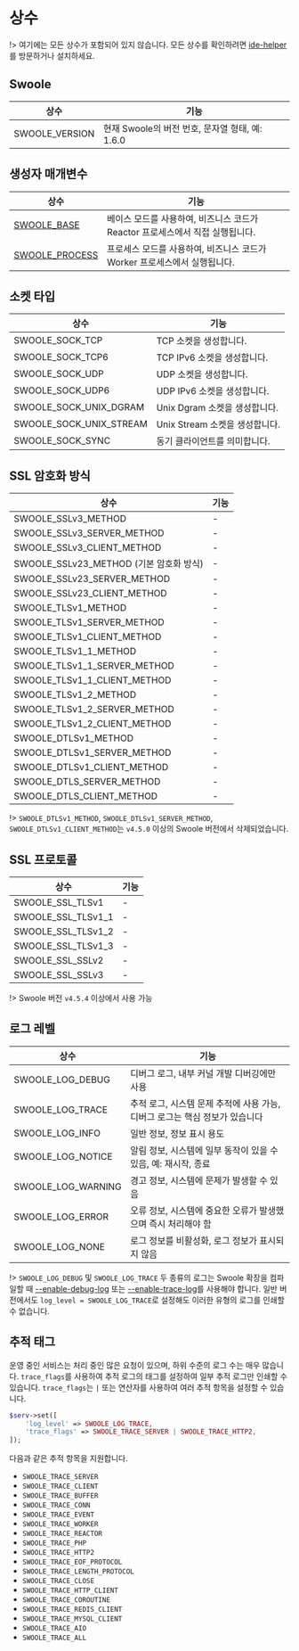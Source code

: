 # 상수

!> 여기에는 모든 상수가 포함되어 있지 않습니다. 모든 상수를 확인하려면 [ide-helper](https://github.com/swoole/ide-helper/blob/master/output/swoole/constants.php)를 방문하거나 설치하세요.

## Swoole

상수 | 기능
---|---
SWOOLE_VERSION | 현재 Swoole의 버전 번호, 문자열 형태, 예: 1.6.0

## 생성자 매개변수

상수 | 기능
---|---
[SWOOLE_BASE](/learn?id=swoole_base) | 베이스 모드를 사용하여, 비즈니스 코드가 Reactor 프로세스에서 직접 실행됩니다.
[SWOOLE_PROCESS](/learn?id=swoole_process) | 프로세스 모드를 사용하여, 비즈니스 코드가 Worker 프로세스에서 실행됩니다.

## 소켓 타입

상수 | 기능
---|---
SWOOLE_SOCK_TCP | TCP 소켓을 생성합니다.
SWOOLE_SOCK_TCP6 | TCP IPv6 소켓을 생성합니다.
SWOOLE_SOCK_UDP | UDP 소켓을 생성합니다.
SWOOLE_SOCK_UDP6 | UDP IPv6 소켓을 생성합니다.
SWOOLE_SOCK_UNIX_DGRAM | Unix Dgram 소켓을 생성합니다.
SWOOLE_SOCK_UNIX_STREAM | Unix Stream 소켓을 생성합니다.
SWOOLE_SOCK_SYNC | 동기 클라이언트를 의미합니다.

## SSL 암호화 방식

상수 | 기능
---|---
SWOOLE_SSLv3_METHOD | -
SWOOLE_SSLv3_SERVER_METHOD | -
SWOOLE_SSLv3_CLIENT_METHOD | -
SWOOLE_SSLv23_METHOD (기본 암호화 방식) | -
SWOOLE_SSLv23_SERVER_METHOD | -
SWOOLE_SSLv23_CLIENT_METHOD | -
SWOOLE_TLSv1_METHOD | -
SWOOLE_TLSv1_SERVER_METHOD | -
SWOOLE_TLSv1_CLIENT_METHOD | -
SWOOLE_TLSv1_1_METHOD | -
SWOOLE_TLSv1_1_SERVER_METHOD | -
SWOOLE_TLSv1_1_CLIENT_METHOD | -
SWOOLE_TLSv1_2_METHOD | -
SWOOLE_TLSv1_2_SERVER_METHOD | -
SWOOLE_TLSv1_2_CLIENT_METHOD | -
SWOOLE_DTLSv1_METHOD | -
SWOOLE_DTLSv1_SERVER_METHOD | -
SWOOLE_DTLSv1_CLIENT_METHOD | -
SWOOLE_DTLS_SERVER_METHOD | -
SWOOLE_DTLS_CLIENT_METHOD | -

!> `SWOOLE_DTLSv1_METHOD`, `SWOOLE_DTLSv1_SERVER_METHOD`, `SWOOLE_DTLSv1_CLIENT_METHOD`는 `v4.5.0` 이상의 Swoole 버전에서 삭제되었습니다.

## SSL 프로토콜

상수 | 기능
---|---
SWOOLE_SSL_TLSv1 | -
SWOOLE_SSL_TLSv1_1 | -
SWOOLE_SSL_TLSv1_2 | -
SWOOLE_SSL_TLSv1_3 | -
SWOOLE_SSL_SSLv2 | -
SWOOLE_SSL_SSLv3 | -

!> Swoole 버전 `v4.5.4` 이상에서 사용 가능

## 로그 레벨

상수 | 기능
---|---
SWOOLE_LOG_DEBUG | 디버그 로그, 내부 커널 개발 디버깅에만 사용
SWOOLE_LOG_TRACE | 추적 로그, 시스템 문제 추적에 사용 가능, 디버그 로그는 핵심 정보가 있습니다
SWOOLE_LOG_INFO | 일반 정보, 정보 표시 용도
SWOOLE_LOG_NOTICE | 알림 정보, 시스템에 일부 동작이 있을 수 있음, 예: 재시작, 종료
SWOOLE_LOG_WARNING | 경고 정보, 시스템에 문제가 발생할 수 있음
SWOOLE_LOG_ERROR | 오류 정보, 시스템에 중요한 오류가 발생했으며 즉시 처리해야 함
SWOOLE_LOG_NONE | 로그 정보를 비활성화, 로그 정보가 표시되지 않음

!> `SWOOLE_LOG_DEBUG` 및 `SWOOLE_LOG_TRACE` 두 종류의 로그는 Swoole 확장을 컴파일할 때 [--enable-debug-log](/environment?id=debug-parameter) 또는 [--enable-trace-log](/environment?id=debug-parameter)를 사용해야 합니다. 일반 버전에서도 `log_level = SWOOLE_LOG_TRACE`로 설정해도 이러한 유형의 로그를 인쇄할 수 없습니다.

## 추적 태그

운영 중인 서비스는 처리 중인 많은 요청이 있으며, 하위 수준의 로그 수는 매우 많습니다. `trace_flags`를 사용하여 추적 로그의 태그를 설정하여 일부 추적 로그만 인쇄할 수 있습니다. `trace_flags`는 `|` 또는 연산자를 사용하여 여러 추적 항목을 설정할 수 있습니다.

```php
$serv->set([
	'log_level' => SWOOLE_LOG_TRACE,
	'trace_flags' => SWOOLE_TRACE_SERVER | SWOOLE_TRACE_HTTP2,
]);
```

다음과 같은 추적 항목을 지원합니다.

* `SWOOLE_TRACE_SERVER`
* `SWOOLE_TRACE_CLIENT`
* `SWOOLE_TRACE_BUFFER`
* `SWOOLE_TRACE_CONN`
* `SWOOLE_TRACE_EVENT`
* `SWOOLE_TRACE_WORKER`
* `SWOOLE_TRACE_REACTOR`
* `SWOOLE_TRACE_PHP`
* `SWOOLE_TRACE_HTTP2`
* `SWOOLE_TRACE_EOF_PROTOCOL`
* `SWOOLE_TRACE_LENGTH_PROTOCOL`
* `SWOOLE_TRACE_CLOSE`
* `SWOOLE_TRACE_HTTP_CLIENT`
* `SWOOLE_TRACE_COROUTINE`
* `SWOOLE_TRACE_REDIS_CLIENT`
* `SWOOLE_TRACE_MYSQL_CLIENT`
* `SWOOLE_TRACE_AIO`
* `SWOOLE_TRACE_ALL`
